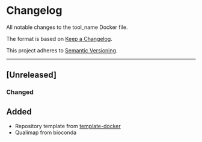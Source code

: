 # Changelog
All notable changes to the tool_name Docker file.

The format is based on [Keep a Changelog](https://keepachangelog.com/en/1.0.0/).

This project adheres to [Semantic Versioning](https://semver.org/spec/v2.0.0.html).

---

## [Unreleased]
### Changed

## Added
- Repository template from [template-docker](https://github.com/uclahs-cds/template-docker)
- Qualimap from bioconda
